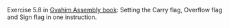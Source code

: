 Exercise 5.8 in [Gvahim Assembly book](https://data.cyber.org.il/assembly/assembly_book.pdf#page=93):
Setting the Carry flag, Overflow flag and Sign flag in one instruction.